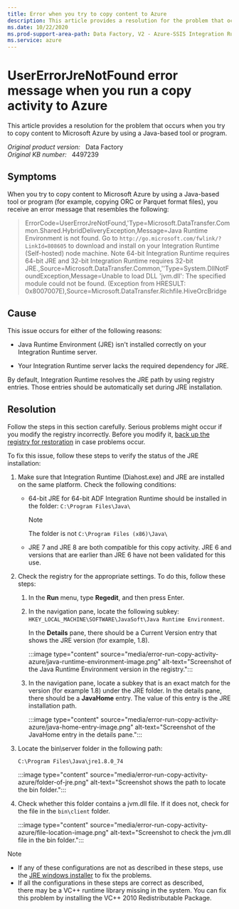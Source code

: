 ```yaml
---
title: Error when you try to copy content to Azure
description: This article provides a resolution for the problem that occurs when you try to copy content to Microsoft Azure by using a Java-based tool or program.
ms.date: 10/22/2020
ms.prod-support-area-path: Data Factory, V2 - Azure-SSIS Integration Runtime
ms.service: azure
---
```

# UserErrorJreNotFound error message when you run a copy activity to Azure

This article provides a resolution for the problem that occurs when you try to copy content to Microsoft Azure by using a Java-based tool or program.

_Original product version:_ &nbsp; Data Factory  
_Original KB number:_ &nbsp; 4497239

## Symptoms

When you try to copy content to Microsoft Azure by using a Java-based tool or program (for example, copying ORC or Parquet format files), you receive an error message that resembles the following:

> ErrorCode=UserErrorJreNotFound,'Type=Microsoft.DataTransfer.Common.Shared.HybridDeliveryException,Message=Java Runtime Environment is not found. Go to `http://go.microsoft.com/fwlink/?LinkId=808605` to download and install on your Integration Runtime (Self-hosted) node machine. Note 64-bit Integration Runtime requires 64-bit JRE and 32-bit Integration Runtime requires 32-bit JRE.,Source=Microsoft.DataTransfer.Common,''Type=System.DllNotFoundException,Message=Unable to load DLL &apos;jvm.dll&apos;: The specified module could not be found. (Exception from HRESULT: 0x8007007E),Source=Microsoft.DataTransfer.Richfile.HiveOrcBridge

## Cause

This issue occurs for either of the following reasons:

- Java Runtime Environment (JRE) isn't installed correctly on your Integration Runtime server.

- Your Integration Runtime server lacks the required dependency for JRE.

By default, Integration Runtime resolves the JRE path by using registry entries. Those entries should be automatically set during JRE installation.

## Resolution

Follow the steps in this section carefully. Serious problems might occur if you modify the registry incorrectly. Before you modify it, [back up the registry for restoration](https://support.microsoft.com/help/322756) in case problems occur.

To fix this issue, follow these steps to verify the status of the JRE installation:

1. Make sure that Integration Runtime (Diahost.exe) and JRE are installed on the same platform. Check the following conditions:
   - 64-bit JRE for 64-bit ADF Integration Runtime should be installed in the folder: `C:\Program Files\Java\`

     > [!NOTE]
     > The folder is not `C:\Program Files (x86)\Java\`

   - JRE 7 and JRE 8 are both compatible for this copy activity. JRE 6 and versions that are earlier than JRE 6 have not been validated for this use.

2. Check the registry for the appropriate settings. To do this, follow these steps:

   1. In the **Run** menu, type **Regedit**, and then press Enter.
   1. In the navigation pane, locate the following subkey: `HKEY_LOCAL_MACHINE\SOFTWARE\JavaSoft\Java Runtime Environment`.

      In the **Details** pane, there should be a Current Version entry that shows the JRE version (for example, 1.8).

      :::image type="content" source="media/error-run-copy-activity-azure/java-runtime-environment-image.png" alt-text="Screenshot of the Java Runtime Environment version in the registry.":::

   1. In the navigation pane, locate a subkey that is an exact match for the version (for example 1.8) under the JRE folder. In the details pane, there should be a **JavaHome** entry. The value of this entry is the JRE installation path.

      :::image type="content" source="media/error-run-copy-activity-azure/java-home-entry-image.png" alt-text="Screenshot of the JavaHome entry in the details pane.":::

3. Locate the bin\server folder in the following path:

    `C:\Program Files\Java\jre1.8.0_74`

    :::image type="content" source="media/error-run-copy-activity-azure/folder-of-jre.png" alt-text="Screenshot shows the path to locate the bin folder.":::

4. Check whether this folder contains a jvm.dll file. If it does not, check for the file in the `bin\client` folder.

   :::image type="content" source="media/error-run-copy-activity-azure/file-location-image.png" alt-text="Screenshot to check the jvm.dll file in the bin folder.":::
  
> [!NOTE]
>
> - If any of these configurations are not as described in these steps, use the [JRE windows installer](https://go.microsoft.com/fwlink/?LinkId=808605) to fix the problems.
> - If all the configurations in these steps are correct as described, there may be a VC++ runtime library missing in the system. You can fix this problem by installing the VC++ 2010 Redistributable Package.
